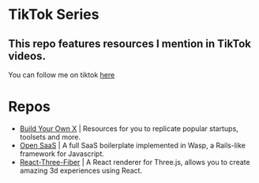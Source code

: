 # TikTok Series

## This repo features resources I mention in TikTok videos.

You can follow me on tiktok [here](https://tiktok.com/@cameronblackwoodcode)

# Repos

- [Build Your Own X](https://github.com/codecrafters-io/build-your-own-x) | Resources for you to replicate popular startups, toolsets and more.
- [Open SaaS](https://github.com/wasp-lang/open-saas) | A full SaaS boilerplate implemented in Wasp, a Rails-like framework for Javascript.
- [React-Three-Fiber](https://github.com/pmndrs/react-three-fiber) | A React renderer for Three.js, allows you to create amazing 3d experiences using React.
